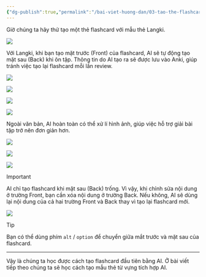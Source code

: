 ```yaml
---
{"dg-publish":true,"permalink":"/bai-viet-huong-dan/03-tao-the-flashcard-bang-ai/"}
---
```


Giờ chúng ta hãy thử tạo một thẻ flashcard với mẫu thẻ Langki.

![](https://i.imgur.com/0z1ytCU.png)

Với Langki, khi bạn tạo mặt trước (Front) của flashcard, AI sẽ tự động tạo mặt sau (Back) khi ôn tập. Thông tin do AI tạo ra sẽ được lưu vào Anki, giúp tránh việc tạo lại flashcard mỗi lần review.

![](https://i.imgur.com/cGvb0m0.gif)

![](https://i.imgur.com/et5QkQc.png)

![](https://i.imgur.com/Yv0owiE.png)

![](https://i.imgur.com/yKo0HO1.png)

Ngoài văn bản, AI hoàn toàn có thể xử lí hình ảnh, giúp việc hỗ trợ giải bài tập trở nên đơn giản hơn.

![](https://i.imgur.com/8ZNoiE2.gif)

![](https://i.imgur.com/Ov7BQHi.png)

![](https://i.imgur.com/UI5BwLi.png)

> [!important]
> AI chỉ tạo flashcard khi mặt sau (Back) trống. Vì vậy, khi chỉnh sửa nội dung ở trường Front, bạn cần xóa nội dung ở trường Back. Nếu không, AI sẽ dùng lại nội dung của cả hai trường Front và Back thay vì tạo lại flashcard mới.

![](https://i.imgur.com/rB7cNRR.gif)


> [!tip]
> Bạn có thể dùng phím `alt` / `option` để chuyển giữa mắt trước và mặt sau của flashcard.

---

Vậy là chúng ta học được cách tạo flashcard đầu tiên bằng AI. Ở bài viết tiếp theo chúng ta sẽ học cách tạo mẫu thẻ từ vựng tích hợp AI.



